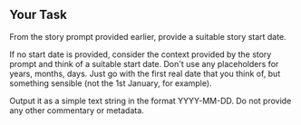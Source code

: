 ## Your Task

From the story prompt provided earlier, provide a suitable story start date.

If no start date is provided, consider the context provided by the story prompt and think of a suitable start date.  Don't use any placeholders for years, months, days.  Just
go with the first real date that you think of, but something sensible (not the 1st January, for example).

Output it as a simple text string in the format YYYY-MM-DD. Do not provide any other commentary or metadata.